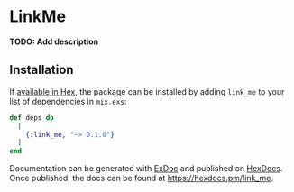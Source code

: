 # LinkMe

**TODO: Add description**

## Installation

If [available in Hex](https://hex.pm/docs/publish), the package can be installed
by adding `link_me` to your list of dependencies in `mix.exs`:

```elixir
def deps do
  [
    {:link_me, "~> 0.1.0"}
  ]
end
```

Documentation can be generated with [ExDoc](https://github.com/elixir-lang/ex_doc)
and published on [HexDocs](https://hexdocs.pm). Once published, the docs can
be found at <https://hexdocs.pm/link_me>.

